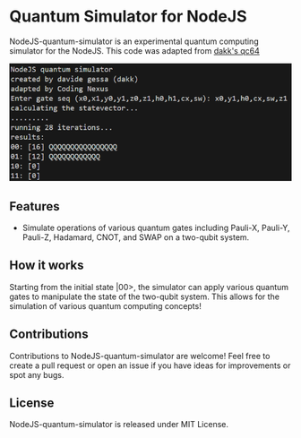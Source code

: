 # Quantum Simulator for NodeJS

NodeJS-quantum-simulator is an experimental quantum computing simulator for the NodeJS.
This code was adapted from [dakk's qc64](https://github.com/dakk/qc64/)

![Creating a Bell State in NodeJS](images/result.png)

## Features

-    Simulate operations of various quantum gates including Pauli-X, Pauli-Y, Pauli-Z, Hadamard, CNOT, and SWAP on a two-qubit system.


## How it works

Starting from the initial state |00>, the simulator can apply various quantum gates to manipulate the state of the two-qubit system. This allows for the simulation of various quantum computing concepts!


## Contributions

Contributions to NodeJS-quantum-simulator are welcome! Feel free to create a pull request or open an issue if you have ideas for improvements or spot any bugs.

## License

NodeJS-quantum-simulator is released under MIT License.
